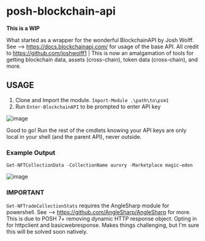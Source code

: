 # posh-blockchain-api

**This is a WIP**

What started as a wrapper for the wonderful BlockchainAPI by Josh Wolff. See --> https://docs.blockchainapi.com/ for usage of the base API. All credit to https://github.com/joshwolff1 | This is now an amalgamation of tools for getting blockchain data, assets (cross-chain), token data (cross-chain), and more.

## USAGE

1. Clone and Import the module. `Import-Module .\path\to\psm1`
2. Run `Enter-BlockchainAPI` to be prompted to enter API key

![image](https://user-images.githubusercontent.com/32146013/151041501-0aed69e3-c17c-422f-bf1e-24df59731588.png)

Good to go! Run the rest of the cmdlets knowing your API keys are only local in your shell (and the parent API), never outside.

### Example Output

`Get-NFTCollectionData -CollectionName aurory -Marketplace magic-eden`

![image](https://user-images.githubusercontent.com/32146013/154604833-ccb8bf72-64fa-46a4-8aa5-69294fcf4852.png)

### IMPORTANT

`Get-NFTradeCollectionStats` requires the AngleSharp module for powershell. See --> https://github.com/AngleSharp/AngleSharp for more. This is due to POSH 7+ removing dynamic HTTP response object. Opting in for httpclient and basicwebresponse. Makes things challenging, but I'm sure this will be solved soon natively.
